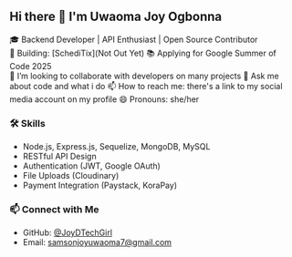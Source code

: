 ## Hi there 👋 I'm Uwaoma Joy Ogbonna

🎓 Backend Developer | API Enthusiast | Open Source Contributor  
🚀 Building: [SchediTix](Not Out Yet)
📚 Applying for Google Summer of Code 2025  
👯 I’m looking to collaborate with developers on many projects
💬 Ask me about code and what i do
📫 How to reach me: there's a link to my social media account on my profile
😄 Pronouns: she/her

### 🛠️ Skills
- Node.js, Express.js, Sequelize, MongoDB, MySQL
- RESTful API Design
- Authentication (JWT, Google OAuth)
- File Uploads (Cloudinary)
- Payment Integration (Paystack, KoraPay)

### 📫 Connect with Me
- GitHub: [@JoyDTechGirl](https://github.com/JoyDTechGirl)
- Email: samsonjoyuwaoma7@gmail.com
